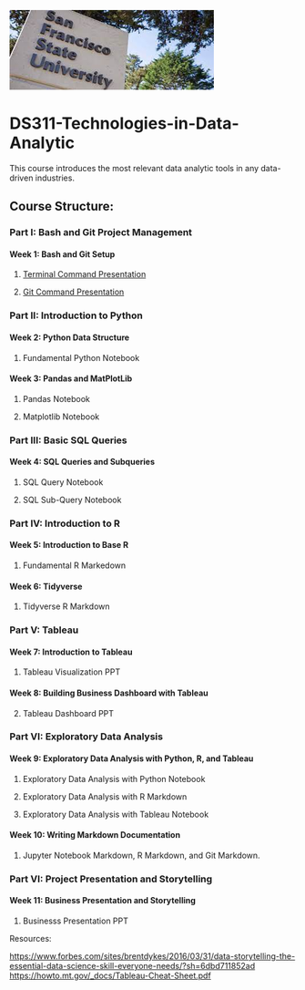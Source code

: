 ![sfsu](images/sfsu.jpeg)

# DS311-Technologies-in-Data-Analytic
This course introduces the most relevant data analytic tools in any data-driven industries. 

## Course Structure:

### Part I: Bash and Git Project Management

#### Week 1: Bash and Git Setup

1. [Terminal Command Presentation](https://docs.google.com/presentation/d/1PkbbVU6dErFHpJetqCep0aXWbUHzg9t1/edit?usp=sharing&ouid=102813602615816934510&rtpof=true&sd=true)

2. [Git Command Presentation](https://docs.google.com/presentation/d/1sZs_jnNXrUELrdkYtcruFqzpff7ltH7h/edit?usp=sharing&ouid=102813602615816934510&rtpof=true&sd=true)

### Part II: Introduction to Python

#### Week 2: Python Data Structure

1. Fundamental Python Notebook

#### Week 3: Pandas and MatPlotLib

1. Pandas Notebook

2. Matplotlib Notebook

### Part III: Basic SQL Queries

#### Week 4: SQL Queries and Subqueries

1. SQL Query Notebook

2. SQL Sub-Query Notebook

### Part IV: Introduction to R

#### Week 5: Introduction to Base R

1. Fundamental R Markedown

#### Week 6: Tidyverse

1. Tidyverse R Markdown

### Part V: Tableau

#### Week 7: Introduction to Tableau

1. Tableau Visualization PPT

#### Week 8: Building Business Dashboard with Tableau

2. Tableau Dashboard PPT

### Part VI: Exploratory Data Analysis

#### Week 9: Exploratory Data Analysis with Python, R, and Tableau

1. Exploratory Data Analysis with Python Notebook

2. Exploratory Data Analysis with R Markdown

3. Exploratory Data Analysis with Tableau Notebook

#### Week 10: Writing Markdown Documentation

1. Jupyter Notebook Markdown, R Markdown, and Git Markdown.

### Part VI: Project Presentation and Storytelling

#### Week 11: Business Presentation and Storytelling

1. Businesss Presentation PPT

Resources: 

https://www.forbes.com/sites/brentdykes/2016/03/31/data-storytelling-the-essential-data-science-skill-everyone-needs/?sh=6dbd711852ad
https://howto.mt.gov/_docs/Tableau-Cheat-Sheet.pdf
